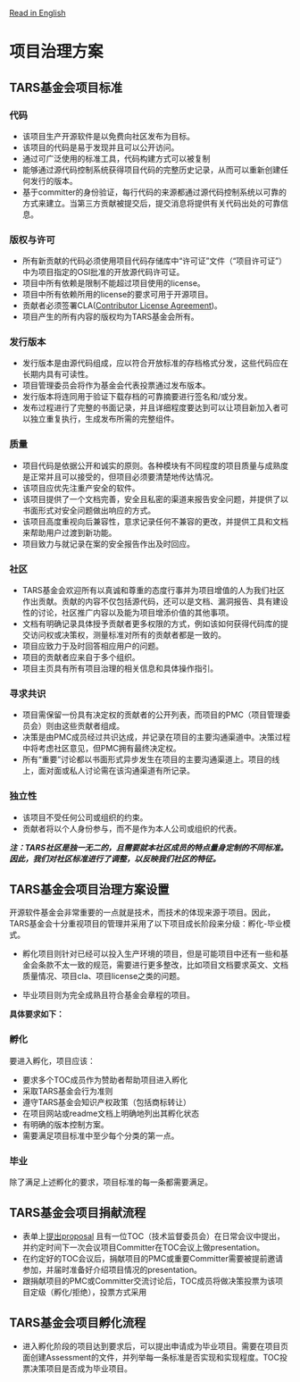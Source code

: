 [Read in English](https://github.com/TarsCloud/TarsFoundation/blob/master/Community/Project%20Governance%20Model.md)
# 项目治理方案
 
## TARS基金会项目标准
 
### 代码

- 该项目生产开源软件是以免费向社区发布为目标。
- 该项目的代码是易于发现并且可以公开访问。
- 通过可广泛使用的标准工具，代码构建方式可以被复制
- 能够通过源代码控制系统获得项目代码的完整历史记录，从而可以重新创建任何发行的版本。
- 基于committer的身份验证，每行代码的来源都通过源代码控制系统以可靠的方式来建立。当第三方贡献被提交后，提交消息将提供有关代码出处的可靠信息。
 
### 版权与许可

- 所有新贡献的代码必须使用项目代码存储库中“许可证”文件（“项目许可证”）中为项目指定的OSI批准的开放源代码许可证。
- 项目中所有依赖是限制不能超过项目使用的license。
- 项目中所有依赖所用的license的要求可用于开源项目。
- 贡献者必须签署CLA([Contributor License Agreement](https://tarscloud.github.io/TarsDocs_en/cla.html))。
- 项目产生的所有内容的版权均为TARS基金会所有。
 
### 发行版本
 
- 发行版本是由源代码组成，应以符合开放标准的存档格式分发，这些代码应在长期内具有可读性。
- 项目管理委员会将作为基金会代表投票通过发布版本。
- 发行版本将连同用于验证下载存档的可靠摘要进行签名和/或分发。
- 发布过程进行了完整的书面记录，并且详细程度要达到可以让项目新加入者可以独立重复执行，生成发布所需的完整组件。

### 质量

- 项目代码是依据公开和诚实的原则。各种模块有不同程度的项目质量与成熟度是正常并且可以接受的，但项目必须要清楚地传达情况。
- 该项目应优先注重产安全的软件。
- 该项目提供了一个文档完善，安全且私密的渠道来报告安全问题，并提供了以书面形式对安全问题做出响应的方式。
- 该项目高度重视向后兼容性，意求记录任何不兼容的更改，并提供工具和文档来帮助用户过渡到新功能。
- 项目致力与就记录在案的安全报告作出及时回应。
 
### 社区
 
- TARS基金会欢迎所有以真诚和尊重的态度行事并为项目增值的人为我们社区作出贡献。贡献的内容不仅包括源代码，还可以是文档、漏洞报告、具有建设性的讨论，社区推广内容以及能为项目增添价值的其他事项。
- 文档有明确记录具体授予贡献者更多权限的方式，例如该如何获得代码库的提交访问权或决策权，测量标准对所有的贡献者都是一致的。
- 项目应致力于及时回答相应用户的问题。
- 项目的贡献者应来自于多个组织。
- 项目主页具有所有项目治理的相关信息和具体操作指引。

### 寻求共识
 
- 项目需保留一份具有决定权的贡献者的公开列表，而项目的PMC（项目管理委员会）则由这些贡献者组成。
- 决策是由PMC成员经过共识达成，并记录在项目的主要沟通渠道中。决策过程中将考虑社区意见，但PMC拥有最终决定权。
- 所有“重要”讨论都以书面形式异步发生在项目的主要沟通渠道上。项目的线上，面对面或私人讨论需在该沟通渠道有所记录。
 
### 独立性
- 该项目不受任何公司或组织的约束。
- 贡献者将以个人身份参与，而不是作为本人公司或组织的代表。

 ***注：TARS社区是独一无二的，且需要就本社区成员的特点量身定制的不同标准。因此，我们对社区标准进行了调整，以反映我们社区的特征。***
 


## TARS基金会项目治理方案设置
 
开源软件基金会非常重要的一点就是技术，而技术的体现来源于项目。因此，TARS基金会十分重视项目的管理并采用了以下项目成长阶段来分级：孵化-毕业模式。
 
- 孵化项目则针对已经可以投入生产环境的项目，但是可能项目中还有一些和基金会条款不太一致的规范，需要进行更多整改，比如项目文档要求英文、文档质量情况、项目cla、项目license之类的问题。
 
- 毕业项目则为完全成熟且符合基金会章程的项目。
 
**具体要求如下：**

### 孵化

要进入孵化，项目应该：
+ 要求多个TOC成员作为赞助者帮助项目进入孵化
+ 采取TARS基金会行为准则
+ 遵守TARS基金会知识产权政策（包括商标转让）
+ 在项目网站或readme文档上明确地列出其孵化状态
+ 有明确的版本控制方案。
+ 需要满足项目标准中至少每个分类的第一点。
 
 
### 毕业
 
除了满足上述孵化的要求，项目标准的每一条都需要满足。

 
## TARS基金会项目捐献流程
 
- 表单上[提出proposal](https://wj.qq.com/s2/6698592/ad63/) 且有一位TOC（技术监督委员会）在日常会议中提出，并约定时间下一次会议项目Committer在TOC会议上做presentation。
- 在约定好的TOC会议后，捐献项目的PMC或重要Committer需要被提前邀请参加，并届时准备好介绍项目情况的presentation。
- 跟捐献项目的PMC或Committer交流讨论后，TOC成员将做决策投票为该项目定级（孵化/拒绝），投票方式采用
 
## TARS基金会项目孵化流程
 
- 进入孵化阶段的项目达到要求后，可以提出申请成为毕业项目。需要在项目页面创建Assessment的文件，并列举每一条标准是否实现和实现程度。TOC投票决策项目是否成为毕业项目。
 
 
